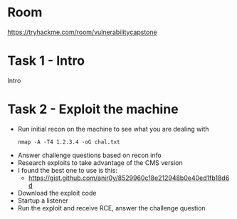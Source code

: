 # Room
https://tryhackme.com/room/vulnerabilitycapstone

# Task 1 - Intro
Intro

# Task 2 - Exploit the machine
* Run initial recon on the machine to see what you are dealing with
    ```
    nmap -A -T4 1.2.3.4 -oG chal.txt
    ```
* Answer challenge questions based on recon info
* Research exploits to take advantage of the CMS version
* I found the best one to use is this:
    * https://gist.github.com/anir0y/8529960c18e212948b0e40ed1fb18d6d
* Download the exploit code
* Startup a listener
* Run the exploit and receive RCE, answer the challenge question